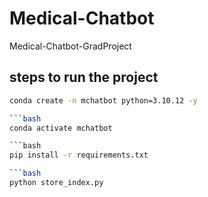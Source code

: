 # Medical-Chatbot
Medical-Chatbot-GradProject
## steps to run the project

```bash
conda create -n mchatbot python=3.10.12 -y

```bash
conda activate mchatbot

```bash
pip install -r requirements.txt

```bash
python store_index.py
